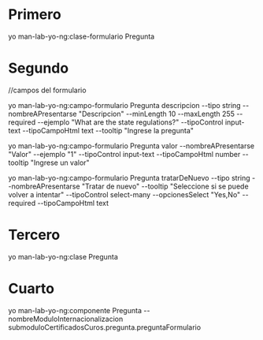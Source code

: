 # Primero
yo man-lab-yo-ng:clase-formulario Pregunta
# Segundo
//campos del formulario

yo man-lab-yo-ng:campo-formulario Pregunta descripcion --tipo string --nombreAPresentarse "Descripcion"  --minLength 10  --maxLength 255   --required  --ejemplo "What are the state regulations?" --tipoControl input-text --tipoCampoHtml text  --tooltip "Ingrese la pregunta"   

yo man-lab-yo-ng:campo-formulario Pregunta valor --nombreAPresentarse "Valor" --ejemplo "1" --tipoControl input-text --tipoCampoHtml number --tooltip "Ingrese un valor"

yo man-lab-yo-ng:campo-formulario Pregunta tratarDeNuevo --tipo string --nombreAPresentarse "Tratar de nuevo" --tooltip "Seleccione si se puede volver a intentar" --tipoControl select-many --opcionesSelect "Yes,No" --required --tipoCampoHtml text


# Tercero

yo man-lab-yo-ng:clase Pregunta

# Cuarto 

yo man-lab-yo-ng:componente Pregunta --nombreModuloInternacionalizacion submoduloCertificadosCuros.pregunta.preguntaFormulario

